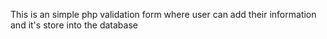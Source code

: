 This is an simple php validation form where user can add their information and it's store into the database
